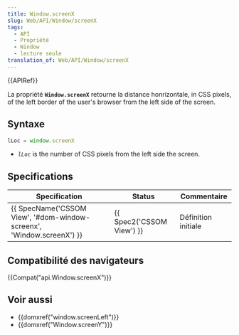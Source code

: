 ```yaml
---
title: Window.screenX
slug: Web/API/Window/screenX
tags:
  - API
  - Propriété
  - Window
  - lecture seule
translation_of: Web/API/Window/screenX
---
```

{{APIRef}}

La propriété  **`Window.screenX`** retourne la distance honrizontale, in CSS pixels, of the left border of the user's browser from the left side of the screen.

## Syntaxe

```js
lLoc = window.screenX
```

- _`lLoc`_ is the number of CSS pixels from the left side the screen.

## Specifications

| Specification                                                                                | Status                           | Commentaire         |
| -------------------------------------------------------------------------------------------- | -------------------------------- | ------------------- |
| {{ SpecName('CSSOM View', '#dom-window-screenx', 'Window.screenX') }} | {{ Spec2('CSSOM View') }} | Définition initiale |

## Compatibilité des navigateurs

{{Compat("api.Window.screenX")}}

## Voir aussi

- {{domxref("window.screenLeft")}}
- {{domxref("Window.screenY")}}
